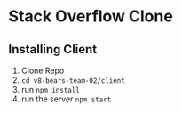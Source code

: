 # Stack Overflow Clone

## Installing Client
1. Clone Repo
2. `cd v8-bears-team-02/client`
2. run `npm install`
3. run the server `npm start`

